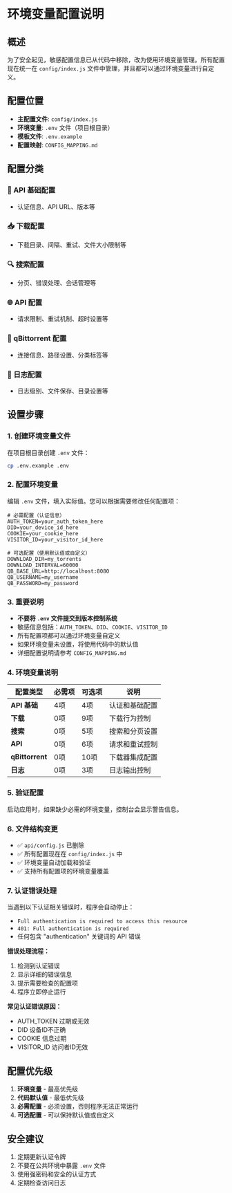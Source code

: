 # 环境变量配置说明

## 概述
为了安全起见，敏感配置信息已从代码中移除，改为使用环境变量管理。所有配置现在统一在 `config/index.js` 文件中管理，并且都可以通过环境变量进行自定义。

## 配置位置
- **主配置文件**: `config/index.js`
- **环境变量**: `.env` 文件（项目根目录）
- **模板文件**: `.env.example`
- **配置映射**: `CONFIG_MAPPING.md`

## 配置分类

### 🔐 API 基础配置
- 认证信息、API URL、版本等

### 📥 下载配置
- 下载目录、间隔、重试、文件大小限制等

### 🔍 搜索配置
- 分页、错误处理、会话管理等

### 🌐 API 配置
- 请求限制、重试机制、超时设置等

### 🚀 qBittorrent 配置
- 连接信息、路径设置、分类标签等

### 📝 日志配置
- 日志级别、文件保存、目录设置等

## 设置步骤

### 1. 创建环境变量文件
在项目根目录创建 `.env` 文件：

```bash
cp .env.example .env
```

### 2. 配置环境变量
编辑 `.env` 文件，填入实际值。您可以根据需要修改任何配置项：

```env
# 必需配置（认证信息）
AUTH_TOKEN=your_auth_token_here
DID=your_device_id_here
COOKIE=your_cookie_here
VISITOR_ID=your_visitor_id_here

# 可选配置（使用默认值或自定义）
DOWNLOAD_DIR=my_torrents
DOWNLOAD_INTERVAL=60000
QB_BASE_URL=http://localhost:8080
QB_USERNAME=my_username
QB_PASSWORD=my_password
```

### 3. 重要说明
- **不要将 `.env` 文件提交到版本控制系统**
- 敏感信息包括：`AUTH_TOKEN`、`DID`、`COOKIE`、`VISITOR_ID`
- 所有配置项都可以通过环境变量自定义
- 如果环境变量未设置，将使用代码中的默认值
- 详细配置说明请参考 `CONFIG_MAPPING.md`

### 4. 环境变量说明

| 配置类型 | 必需项 | 可选项 | 说明 |
|----------|--------|--------|------|
| **API 基础** | 4项 | 4项 | 认证和基础配置 |
| **下载** | 0项 | 9项 | 下载行为控制 |
| **搜索** | 0项 | 5项 | 搜索和分页设置 |
| **API** | 0项 | 6项 | 请求和重试控制 |
| **qBittorrent** | 0项 | 10项 | 下载器集成配置 |
| **日志** | 0项 | 3项 | 日志输出控制 |

### 5. 验证配置
启动应用时，如果缺少必需的环境变量，控制台会显示警告信息。

### 6. 文件结构变更
- ✅ `api/config.js` 已删除
- ✅ 所有配置现在在 `config/index.js` 中
- ✅ 环境变量自动加载和验证
- ✅ 支持所有配置项的环境变量覆盖

### 7. 认证错误处理
当遇到以下认证相关错误时，程序会自动停止：
- `Full authentication is required to access this resource`
- `401: Full authentication is required`
- 任何包含 "authentication" 关键词的 API 错误

**错误处理流程：**
1. 检测到认证错误
2. 显示详细的错误信息
3. 提示需要检查的配置项
4. 程序立即停止运行

**常见认证错误原因：**
- AUTH_TOKEN 过期或无效
- DID 设备ID不正确
- COOKIE 信息过期
- VISITOR_ID 访问者ID无效

## 配置优先级
1. **环境变量** - 最高优先级
2. **代码默认值** - 最低优先级
3. **必需配置** - 必须设置，否则程序无法正常运行
4. **可选配置** - 可以保持默认值或自定义

## 安全建议
1. 定期更新认证令牌
2. 不要在公共环境中暴露 `.env` 文件
3. 使用强密码和安全的认证方式
4. 定期检查访问日志

